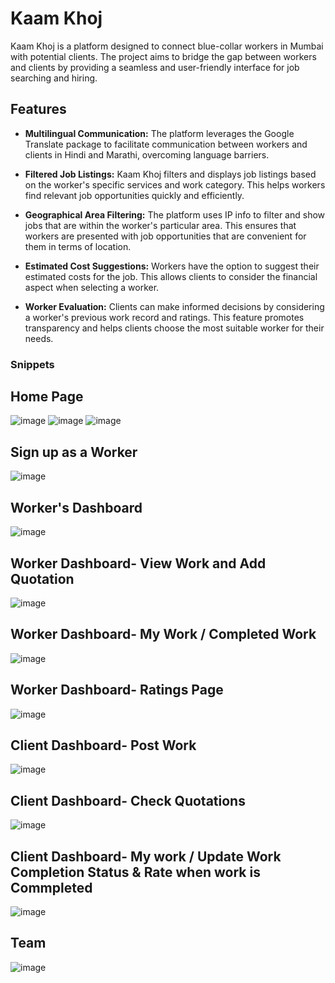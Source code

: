 # Kaam Khoj

Kaam Khoj is a platform designed to connect blue-collar workers in Mumbai with potential clients. The project aims to bridge the gap between workers and clients by providing a seamless and user-friendly interface for job searching and hiring.

## Features

- **Multilingual Communication:** The platform leverages the Google Translate package to facilitate communication between workers and clients in Hindi and Marathi, overcoming language barriers.

- **Filtered Job Listings:** Kaam Khoj filters and displays job listings based on the worker's specific services and work category. This helps workers find relevant job opportunities quickly and efficiently.

- **Geographical Area Filtering:** The platform uses IP info to filter and show jobs that are within the worker's particular area. This ensures that workers are presented with job opportunities that are convenient for them in terms of location.

- **Estimated Cost Suggestions:** Workers have the option to suggest their estimated costs for the job. This allows clients to consider the financial aspect when selecting a worker.

- **Worker Evaluation:** Clients can make informed decisions by considering a worker's previous work record and ratings. This feature promotes transparency and helps clients choose the most suitable worker for their needs.

### Snippets

## Home Page
![image](https://github.com/AyeshaNagdawala/Kaam-Khoj/assets/111572744/77f0621f-e2f4-4f96-bb55-35e44eaa82be)
![image](https://github.com/AyeshaNagdawala/Kaam-Khoj/assets/111572744/85a76bc4-3f73-45ef-b5df-0ed58605c5df)
![image](https://github.com/AyeshaNagdawala/Kaam-Khoj/assets/111572744/f2e1ebd9-e293-4c66-8783-a5ae3f15db8f)
## Sign up as a Worker
![image](https://github.com/AyeshaNagdawala/Kaam-Khoj/assets/111572744/1b087421-b776-4733-8b10-62af0d2dd18b)
## Worker's Dashboard
![image](https://github.com/AyeshaNagdawala/Kaam-Khoj/assets/111572744/824fcb7f-7720-49c7-b664-e3f2dc4aeb39)
## Worker Dashboard- View Work and Add Quotation
![image](https://github.com/AyeshaNagdawala/Kaam-Khoj/assets/111572744/2532972d-3e74-4523-aad9-9f5ff77a6d07)
## Worker Dashboard- My Work / Completed Work
![image](https://github.com/AyeshaNagdawala/Kaam-Khoj/assets/111572744/6b7df404-457e-413d-869c-a6eeba8f802b)
## Worker Dashboard- Ratings Page
![image](https://github.com/AyeshaNagdawala/Kaam-Khoj/assets/111572744/9368814c-15e8-4e42-bf66-0e05ca735393)
## Client Dashboard- Post Work
![image](https://github.com/AyeshaNagdawala/Kaam-Khoj/assets/111572744/a7efabf1-f76a-4922-865e-c892b5814a71)
## Client Dashboard- Check Quotations
![image](https://github.com/AyeshaNagdawala/Kaam-Khoj/assets/111572744/03fec4f4-fcbb-4672-9c3e-90bd90626a29)
## Client Dashboard- My work / Update Work Completion Status & Rate when work is Commpleted
![image](https://github.com/AyeshaNagdawala/Kaam-Khoj/assets/111572744/8d72ef6a-ceb6-42b1-a2ad-f6999f82e66c)


## Team
![image](https://github.com/meetalik8/Kaam-Khoj/assets/102135323/918cffe8-50ca-49b2-a53c-011900f0830d)



